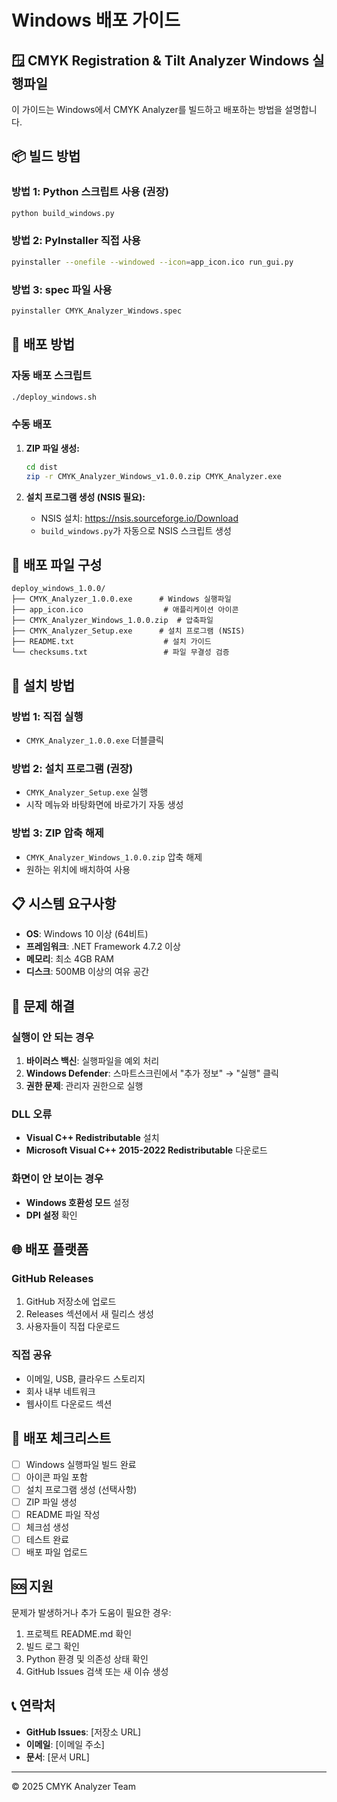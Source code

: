 # Windows 배포 가이드

## 🪟 CMYK Registration & Tilt Analyzer Windows 실행파일

이 가이드는 Windows에서 CMYK Analyzer를 빌드하고 배포하는 방법을 설명합니다.

## 📦 빌드 방법

### 방법 1: Python 스크립트 사용 (권장)

```bash
python build_windows.py
```

### 방법 2: PyInstaller 직접 사용

```bash
pyinstaller --onefile --windowed --icon=app_icon.ico run_gui.py
```

### 방법 3: spec 파일 사용

```bash
pyinstaller CMYK_Analyzer_Windows.spec
```

## 🚀 배포 방법

### 자동 배포 스크립트

```bash
./deploy_windows.sh
```

### 수동 배포

1. **ZIP 파일 생성:**
   ```bash
   cd dist
   zip -r CMYK_Analyzer_Windows_v1.0.0.zip CMYK_Analyzer.exe
   ```

2. **설치 프로그램 생성 (NSIS 필요):**
   - NSIS 설치: https://nsis.sourceforge.io/Download
   - `build_windows.py`가 자동으로 NSIS 스크립트 생성

## 📁 배포 파일 구성

```
deploy_windows_1.0.0/
├── CMYK_Analyzer_1.0.0.exe      # Windows 실행파일
├── app_icon.ico                  # 애플리케이션 아이콘
├── CMYK_Analyzer_Windows_1.0.0.zip  # 압축파일
├── CMYK_Analyzer_Setup.exe      # 설치 프로그램 (NSIS)
├── README.txt                    # 설치 가이드
└── checksums.txt                 # 파일 무결성 검증
```

## 🔧 설치 방법

### 방법 1: 직접 실행
- `CMYK_Analyzer_1.0.0.exe` 더블클릭

### 방법 2: 설치 프로그램 (권장)
- `CMYK_Analyzer_Setup.exe` 실행
- 시작 메뉴와 바탕화면에 바로가기 자동 생성

### 방법 3: ZIP 압축 해제
- `CMYK_Analyzer_Windows_1.0.0.zip` 압축 해제
- 원하는 위치에 배치하여 사용

## 📋 시스템 요구사항

- **OS**: Windows 10 이상 (64비트)
- **프레임워크**: .NET Framework 4.7.2 이상
- **메모리**: 최소 4GB RAM
- **디스크**: 500MB 이상의 여유 공간

## 🚨 문제 해결

### 실행이 안 되는 경우
1. **바이러스 백신**: 실행파일을 예외 처리
2. **Windows Defender**: 스마트스크린에서 "추가 정보" → "실행" 클릭
3. **권한 문제**: 관리자 권한으로 실행

### DLL 오류
- **Visual C++ Redistributable** 설치
- **Microsoft Visual C++ 2015-2022 Redistributable** 다운로드

### 화면이 안 보이는 경우
- **Windows 호환성 모드** 설정
- **DPI 설정** 확인

## 🌐 배포 플랫폼

### GitHub Releases
1. GitHub 저장소에 업로드
2. Releases 섹션에서 새 릴리스 생성
3. 사용자들이 직접 다운로드

### 직접 공유
- 이메일, USB, 클라우드 스토리지
- 회사 내부 네트워크
- 웹사이트 다운로드 섹션

## 📝 배포 체크리스트

- [ ] Windows 실행파일 빌드 완료
- [ ] 아이콘 파일 포함
- [ ] 설치 프로그램 생성 (선택사항)
- [ ] ZIP 파일 생성
- [ ] README 파일 작성
- [ ] 체크섬 생성
- [ ] 테스트 완료
- [ ] 배포 파일 업로드

## 🆘 지원

문제가 발생하거나 추가 도움이 필요한 경우:

1. 프로젝트 README.md 확인
2. 빌드 로그 확인
3. Python 환경 및 의존성 상태 확인
4. GitHub Issues 검색 또는 새 이슈 생성

## 📞 연락처

- **GitHub Issues**: [저장소 URL]
- **이메일**: [이메일 주소]
- **문서**: [문서 URL]

---

© 2025 CMYK Analyzer Team
